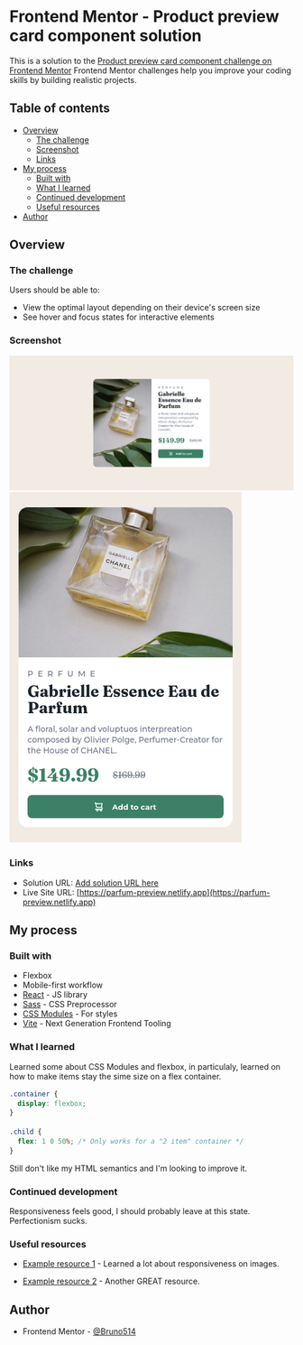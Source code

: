 # Frontend Mentor - Product preview card component solution

This is a solution to the [Product preview card component challenge on Frontend Mentor](https://www.frontendmentor.io/challenges/product-preview-card-component-GO7UmttRfa.) Frontend Mentor challenges help you improve your coding skills by building realistic projects.

## Table of contents

- [Overview](#overview)
  - [The challenge](#the-challenge)
  - [Screenshot](#screenshot)
  - [Links](#links)
- [My process](#my-process)
  - [Built with](#built-with)
  - [What I learned](#what-i-learned)
  - [Continued development](#continued-development)
  - [Useful resources](#useful-resources)
- [Author](#author)

## Overview

### The challenge

Users should be able to:

- View the optimal layout depending on their device's screen size
- See hover and focus states for interactive elements

### Screenshot

![](./screenshot1.png)
![](./screenshot2.png)

### Links

- Solution URL: [Add solution URL here]()
- Live Site URL: [https://parfum-preview.netlify.app](https://parfum-preview.netlify.app)

## My process

### Built with

- Flexbox
- Mobile-first workflow
- [React](https://reactjs.org/) - JS library
- [Sass](https://sass-lang.com) - CSS Preprocessor
- [CSS Modules](https://github.com/css-modules/css-modules) - For styles
- [Vite](https://vite.dev) - Next Generation Frontend Tooling

### What I learned

Learned some about CSS Modules and flexbox, in particulaly, learned on how to make items stay the sime size on a flex container.

```css
.container {
  display: flexbox;
}

.child {
  flex: 1 0 50%; /* Only works for a "2 item" container */
}
```

Still don't like my HTML semantics and I'm looking to improve it.

### Continued development

Responsiveness feels good, I should probably leave at this state. Perfectionism sucks.

### Useful resources

- [Example resource 1](https://web.dev/learn/design/responsive-images) - Learned a lot about responsiveness on images.

- [Example resource 2](https://web.dev/learn/design/typography) - Another GREAT resource.

## Author

- Frontend Mentor - [@Bruno514](https://www.frontendmentor.io/profile/Bruno514)
